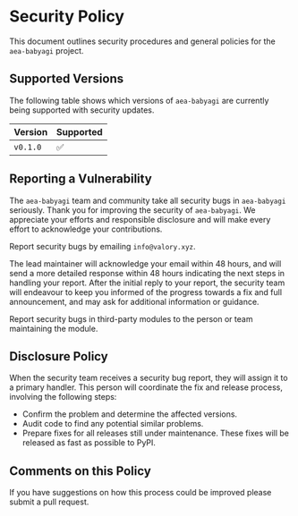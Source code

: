 # Security Policy

This document outlines security procedures and general policies for the `aea-babyagi` project.

## Supported Versions

The following table shows which versions of `aea-babyagi` are currently being supported with security updates.

| Version    | Supported          |
|------------|--------------------|
| `v0.1.0`   | :white_check_mark: |

## Reporting a Vulnerability

The `aea-babyagi` team and community take all security bugs in `aea-babyagi` seriously. Thank you for improving the security of `aea-babyagi`. We appreciate your efforts and responsible disclosure and will make every effort to acknowledge your contributions.

Report security bugs by emailing `info@valory.xyz`.

The lead maintainer will acknowledge your email within 48 hours, and will send a more detailed response within 48 hours indicating the next steps in handling your report. After the initial reply to your report, the security team will endeavour to keep you informed of the progress towards a fix and full announcement, and may ask for additional information or guidance.

Report security bugs in third-party modules to the person or team maintaining the module.

## Disclosure Policy

When the security team receives a security bug report, they will assign it to a primary handler. This person will coordinate the fix and release process, involving the following steps:

- Confirm the problem and determine the affected versions.
- Audit code to find any potential similar problems.
- Prepare fixes for all releases still under maintenance. These fixes will be released as fast as possible to PyPI.

## Comments on this Policy

If you have suggestions on how this process could be improved please submit a pull request.